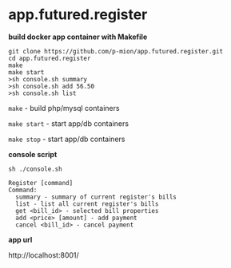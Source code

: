 # app.futured.register

**build docker app container with Makefile**

```
git clone https://github.com/p-mion/app.futured.register.git
cd app.futured.register
make
make start
>sh console.sh summary
>sh console.sh add 56.50
>sh console.sh list
```

`make` - build php/mysql containers

`make start` - start app/db containers

`make stop` - start app/db containers

**console script**

`sh ./console.sh` 

```
Register [command]
Command:
  summary - summary of current register's bills
  list - list all current register's bills
  get <bill_id> - selected bill properties
  add <price> [amount] - add payment
  cancel <bill_id> - cancel payment
```

**app url**

http://localhost:8001/


